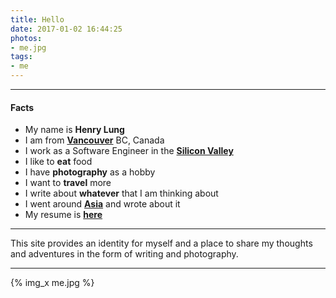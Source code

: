 ```yaml
---
title: Hello
date: 2017-01-02 16:44:25
photos:
- me.jpg
tags:
- me
---
```

---
#### Facts
- My name is **Henry Lung**
- I am from **[Vancouver](https://en.wikipedia.org/wiki/Vancouver)** BC, Canada
- I work as a Software Engineer in the **[Silicon Valley](https://en.wikipedia.org/wiki/Silicon_Valley)**
- I like to **eat** food
- I have **photography** as a hobby
- I want to **travel** more
- I write about **whatever** that I am thinking about
- I went around **[Asia](http://asiaseeit.tumblr.com/)** and wrote about it
- My resume is **[here](/resume)**
---
This site provides an identity for myself and a place to share my thoughts and
adventures in the form of writing and photography.

---
{% img_x me.jpg %}
